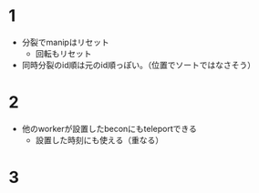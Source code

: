 # 1

- 分裂でmanipはリセット
  - 回転もリセット
- 同時分裂のid順は元のid順っぽい。（位置でソートではなさそう）

# 2

- 他のworkerが設置したbeconにもteleportできる
  - 設置した時刻にも使える（重なる）

# 3


